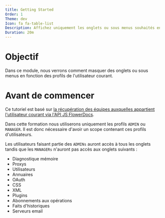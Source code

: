```yaml
---
title: Getting Started
Order: 1
Theme: dev
Icon: fa fa-table-list
Description: Affichez uniquement les onglets ou sous menus souhaités en fonction des profils utilisateur dans l'Administration
Duration: 20m
---
```


# Objectif

Dans ce module, nous verrons comment masquer des onglets ou sous menus en fonction des profils de l'utilisateur courant. 


# Avant de commencer

Ce tutoriel est basé sur [la récupération des équipes auxquelles appartient l'utilisateur courant via l'API JS FlowerDocs](broken-link.md).

Dans cette formation nous utiliserons uniquement les profils `ADMIN` ou `MANAGER`. Il est donc nécessaire d'avoir un scope contenant ces profils d'utilisateurs. 

Les utilisateurs faisant partie des `ADMINs` auront accès à tous les onglets tandis que les `MANAGERs` n'auront pas accès aux onglets suivants : 

* Diagnostique mémoire	
* Proxys
* Utilisateurs 
* Annuaires
* OAuth
* CSS
* XML
* Plugins 
* Abonnements aux opérations  
* Faits d'historiques 		
* Serveurs email